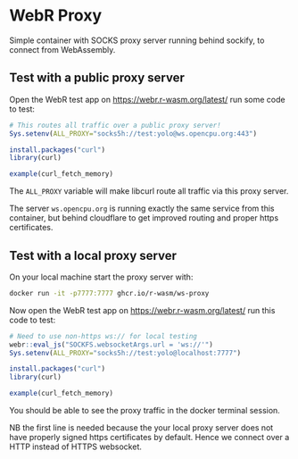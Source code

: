 # WebR Proxy

Simple container with SOCKS proxy server running behind sockify, to connect from WebAssembly.


## Test with a public proxy server

Open the WebR test app on https://webr.r-wasm.org/latest/ run some code to test:


```r
# This routes all traffic over a public proxy server!
Sys.setenv(ALL_PROXY="socks5h://test:yolo@ws.opencpu.org:443")

install.packages("curl")
library(curl)

example(curl_fetch_memory)
```

The `ALL_PROXY` variable will make libcurl route all traffic via this proxy server.

The server `ws.opencpu.org` is running exactly the same service from this container, but behind cloudflare to get improved routing and proper https certificates.


## Test with a local proxy server

On your local machine start the proxy server with:

```sh
docker run -it -p7777:7777 ghcr.io/r-wasm/ws-proxy
```

Now open the WebR test app on https://webr.r-wasm.org/latest/ run this code to test:

```r
# Need to use non-https ws:// for local testing
webr::eval_js("SOCKFS.websocketArgs.url = 'ws://'")
Sys.setenv(ALL_PROXY="socks5h://test:yolo@localhost:7777")

install.packages("curl")
library(curl)

example(curl_fetch_memory)
```

You should be able to see the proxy traffic in the docker terminal session.

NB the first line is needed because the your local proxy server does not have properly signed https certificates by default. Hence we connect over a HTTP instead of HTTPS websocket.

